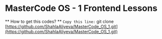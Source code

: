 # MasterCode OS - 1 Frontend Lessons

** How to get this codes? **
``` Copy this line: ```
git clone [https://github.com/ShahlaAliyeva/MasterCode_OS_1.git](https://github.com/ShahlaAliyeva/MasterCode_OS_1.git)
